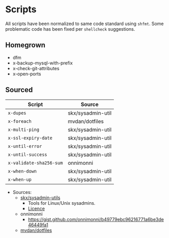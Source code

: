 # Scripts

All scripts have been normalized to same code standard using `shfmt`.
Some problematic code has been fixed per `shellcheck` suggestions.

## Homegrown

- dfm
- x-backup-mysql-with-prefix
- x-check-git-attributes
- x-open-ports

## Sourced

| Script                  | Source            |
|-------------------------|-------------------|
| `x-dupes`               | skx/sysadmin-util |
| `x-foreach`             | mvdan/dotfiles    |
| `x-multi-ping`          | skx/sysadmin-util |
| `x-ssl-expiry-date`     | skx/sysadmin-util |
| `x-until-error`         | skx/sysadmin-util |
| `x-until-success`       | skx/sysadmin-util |
| `x-validate-sha256-sum` | onnimonni         |
| `x-when-down`           | skx/sysadmin-util |
| `x-when-up`             | skx/sysadmin-util |

- Sources:
    - [skx/sysadmin-utils](https://github.com/skx/sysadmin-util/)
        - Tools for Linux/Unix sysadmins.
        - [Licence](https://github.com/skx/sysadmin-util/blob/master/LICENSE)
    - onnimonni
        - https://gist.github.com/onnimonni/b49779ebc96216771a6be3de46449fa1
    - [mvdan/dotfiles](https://github.com/mvdan/dotfiles)
